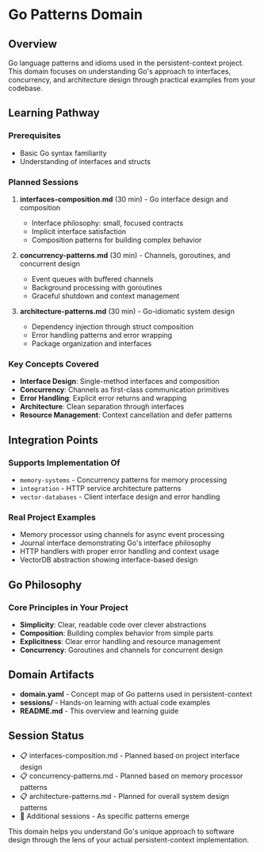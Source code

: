 # Go Patterns Domain

## Overview

Go language patterns and idioms used in the persistent-context project. This domain focuses on understanding Go's approach to interfaces, concurrency, and architecture design through practical examples from your codebase.

## Learning Pathway

### Prerequisites

- Basic Go syntax familiarity
- Understanding of interfaces and structs

### Planned Sessions

1. **interfaces-composition.md** (30 min) - Go interface design and composition
   - Interface philosophy: small, focused contracts
   - Implicit interface satisfaction
   - Composition patterns for building complex behavior

2. **concurrency-patterns.md** (30 min) - Channels, goroutines, and concurrent design
   - Event queues with buffered channels
   - Background processing with goroutines
   - Graceful shutdown and context management

3. **architecture-patterns.md** (30 min) - Go-idiomatic system design
   - Dependency injection through struct composition
   - Error handling patterns and error wrapping
   - Package organization and interfaces

### Key Concepts Covered

- **Interface Design**: Single-method interfaces and composition
- **Concurrency**: Channels as first-class communication primitives
- **Error Handling**: Explicit error returns and wrapping
- **Architecture**: Clean separation through interfaces
- **Resource Management**: Context cancellation and defer patterns

## Integration Points

### **Supports Implementation Of**

- `memory-systems` - Concurrency patterns for memory processing
- `integration` - HTTP service architecture patterns
- `vector-databases` - Client interface design and error handling

### **Real Project Examples**

- Memory processor using channels for async event processing
- Journal interface demonstrating Go's interface philosophy
- HTTP handlers with proper error handling and context usage
- VectorDB abstraction showing interface-based design

## Go Philosophy

### Core Principles in Your Project

- **Simplicity**: Clear, readable code over clever abstractions
- **Composition**: Building complex behavior from simple parts
- **Explicitness**: Clear error handling and resource management
- **Concurrency**: Goroutines and channels for concurrent design

## Domain Artifacts

- **domain.yaml** - Concept map of Go patterns used in persistent-context
- **sessions/** - Hands-on learning with actual code examples
- **README.md** - This overview and learning guide

## Session Status

- 📋 interfaces-composition.md - Planned based on project interface design
- 📋 concurrency-patterns.md - Planned based on memory processor patterns
- 📋 architecture-patterns.md - Planned for overall system design patterns
- 🔄 Additional sessions - As specific patterns emerge

This domain helps you understand Go's unique approach to software design through the lens of your actual persistent-context implementation.
